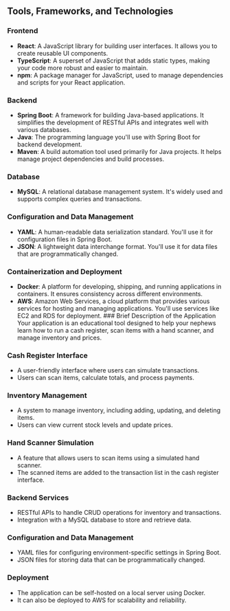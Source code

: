 ## Tools, Frameworks, and Technologies 

### Frontend
- **React**: A JavaScript library for building user interfaces. It allows you to create reusable UI components. 
- **TypeScript**: A superset of JavaScript that adds static types, making your code more robust and easier to maintain. 
- **npm**: A package manager for JavaScript, used to manage dependencies and scripts for your React application. 

### Backend
- **Spring Boot**: A framework for building Java-based applications. It simplifies the development of RESTful APIs and integrates well with various databases.
- **Java**: The programming language you'll use with Spring Boot for backend development. 
- **Maven**: A build automation tool used primarily for Java projects. It helps manage project dependencies and build processes. 

### Database
- **MySQL**: A relational database management system. It's widely used and supports complex queries and transactions. 

### Configuration and Data Management
- **YAML**: A human-readable data serialization standard. You'll use it for configuration files in Spring Boot. 
- **JSON**: A lightweight data interchange format. You'll use it for data files that are programmatically changed. 

### Containerization and Deployment
- **Docker**: A platform for developing, shipping, and running applications in containers. It ensures consistency across different environments. 
- **AWS**: Amazon Web Services, a cloud platform that provides various services for hosting and managing applications. You'll use services like EC2 and RDS for deployment. ### Brief Description of the Application Your application is an educational tool designed to help your nephews learn how to run a cash register, scan items with a hand scanner, and manage inventory and prices.

### Cash Register Interface
- A user-friendly interface where users can simulate transactions. 
- Users can scan items, calculate totals, and process payments. 

### Inventory Management
- A system to manage inventory, including adding, updating, and deleting items. 
- Users can view current stock levels and update prices. 

### Hand Scanner Simulation
- A feature that allows users to scan items using a simulated hand scanner. 
- The scanned items are added to the transaction list in the cash register interface. 

### Backend Services
- RESTful APIs to handle CRUD operations for inventory and transactions. 
- Integration with a MySQL database to store and retrieve data. 

### Configuration and Data Management
- YAML files for configuring environment-specific settings in Spring Boot.
- JSON files for storing data that can be programmatically changed. 

### Deployment
- The application can be self-hosted on a local server using Docker.
- It can also be deployed to AWS for scalability and reliability.